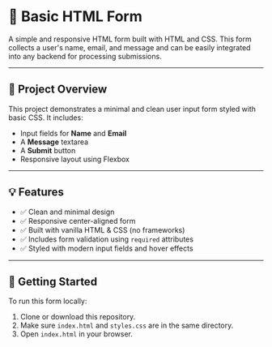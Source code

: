 # 📝 Basic HTML Form

A simple and responsive HTML form built with HTML and CSS. This form collects a user's name, email, and message and can be easily integrated into any backend for processing submissions.

---

## 📄 Project Overview

This project demonstrates a minimal and clean user input form styled with basic CSS. It includes:

- Input fields for **Name** and **Email**
- A **Message** textarea
- A **Submit** button
- Responsive layout using Flexbox

---

## 💡 Features

- ✅ Clean and minimal design  
- ✅ Responsive center-aligned form  
- ✅ Built with vanilla HTML & CSS (no frameworks)  
- ✅ Includes form validation using `required` attributes  
- ✅ Styled with modern input fields and hover effects  

---

## 🚀 Getting Started

To run this form locally:

1. Clone or download this repository.
2. Make sure `index.html` and `styles.css` are in the same directory.
3. Open `index.html` in your browser.

